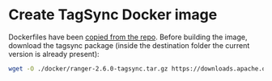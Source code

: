 # Create TagSync Docker image

Dockerfiles have been [copied from the repo](https://github.com/apache/ranger/blob/release-ranger-2.6.0/dev-support/ranger-docker/Dockerfile.ranger-tagsync). Before building the image, download the tagsync package (inside the destination folder the current version is already present):

```bash
wget -O ./docker/ranger-2.6.0-tagsync.tar.gz https://downloads.apache.org/ranger/2.6.0/services/tagsync/ranger-2.6.0-tagsync.tar.gz
```
